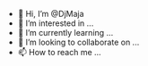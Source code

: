 - 👋 Hi, I’m @DjMaja
- 👀 I’m interested in ...
- 🌱 I’m currently learning ...
- 💞️ I’m looking to collaborate on ...
- 📫 How to reach me ...

<!---
DjMaja/DjMaja is a ✨ special ✨ repository because its `README.md` (this file) appears on your GitHub profile.
You can click the Preview link to take a look at your changes.
--->
